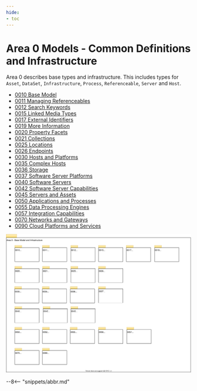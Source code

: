 ```yaml
---
hide:
- toc
---
```


<!-- SPDX-License-Identifier: CC-BY-4.0 -->
<!-- Copyright Contributors to the Egeria project. -->

# Area 0 Models - Common Definitions and Infrastructure

Area 0 describes base types and infrastructure. This includes types for `Asset`, `DataSet`, `Infrastructure`, `Process`, `Referenceable`, `Server` and `Host`.

- [0010 Base Model](0010-base-model.md)
- [0011 Managing Referenceables](0011-managing-referenceables.md)
- [0012 Search Keywords](0012-search-keywords.md)
- [0015 Linked Media Types](0015-linked-media-types.md)
- [0017 External Identifiers](0017-external-identifiers.md)
- [0019 More Information](0019-more-information.md)
- [0020 Property Facets](0020-property-facets.md)
- [0021 Collections](0021-collections.md)
- [0025 Locations](0025-locations.md)
- [0026 Endpoints](0026-endpoints.md)
- [0030 Hosts and Platforms](0030-hosts-and-platforms.md)
- [0035 Complex Hosts](0035-complex-hosts.md)
- [0036 Storage](0036-storage.md)
- [0037 Software Server Platforms](0037-software-server-platforms.md)
- [0040 Software Servers](0040-Software-Servers.md)
- [0042 Software Server Capabilities](0042-Software-Server-Capabilities.md)
- [0045 Servers and Assets](0045-Servers-and-Assets.md)
- [0050 Applications and Processes](0050-Applications-and-Processes.md)
- [0055 Data Processing Engines](0055-Data-Processing-Engines.md)
- [0057 Integration Capabilities](0057-Integration-Capabilities.md)
- [0070 Networks and Gateways](0070-Networks-and-Gateways.md)
- [0090 Cloud Platforms and Services](0090-Cloud-Platforms-and-Services.md)

![UML Packages](area-0-basic-types-and-infrastructure-overview.svg)

--8<-- "snippets/abbr.md"
